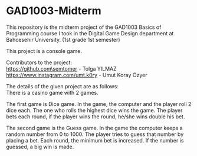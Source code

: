 # GAD1003-Midterm
This repository is the midterm project of the GAD1003 Basics of Programming course I took in the Digital Game Design department at Bahcesehir University. (1st grade 1st semester)

This project is a console game. 

Contributors to the project:      
https://github.com\semtomer - Tolga YILMAZ      
https://www.instagram.com/umt.k0ry - Umut Koray Özyer

The details of the given project are as follows:    
There is a casino game with 2 games.

The first game is Dice game. In the game, the computer and the player roll 2 dice each. The one who rolls the highest dice wins the game. The player bets each round, if the player wins the round, he/she wins double his bet.

The second game is the Guess game. In the game the computer keeps a random number from 0 to 1000. The player tries to guess that number by placing a bet. Each round, the minimum bet is increased. If the number is guessed, a big win is made.
